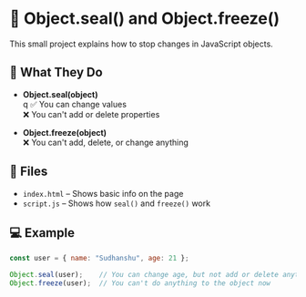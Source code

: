 # 🔐 Object.seal() and Object.freeze()

This small project explains how to stop changes in JavaScript objects.

## 🧊 What They Do

- **Object.seal(object)**  
q
  ✅ You can change values  
  ❌ You can't add or delete properties

- **Object.freeze(object)**  
  ❌ You can't add, delete, or change anything

## 📁 Files

- `index.html` – Shows basic info on the page  
- `script.js` – Shows how `seal()` and `freeze()` work

## 💻 Example

```js
const user = { name: "Sudhanshu", age: 21 };

Object.seal(user);    // You can change age, but not add or delete anything
Object.freeze(user);  // You can't do anything to the object now
```
